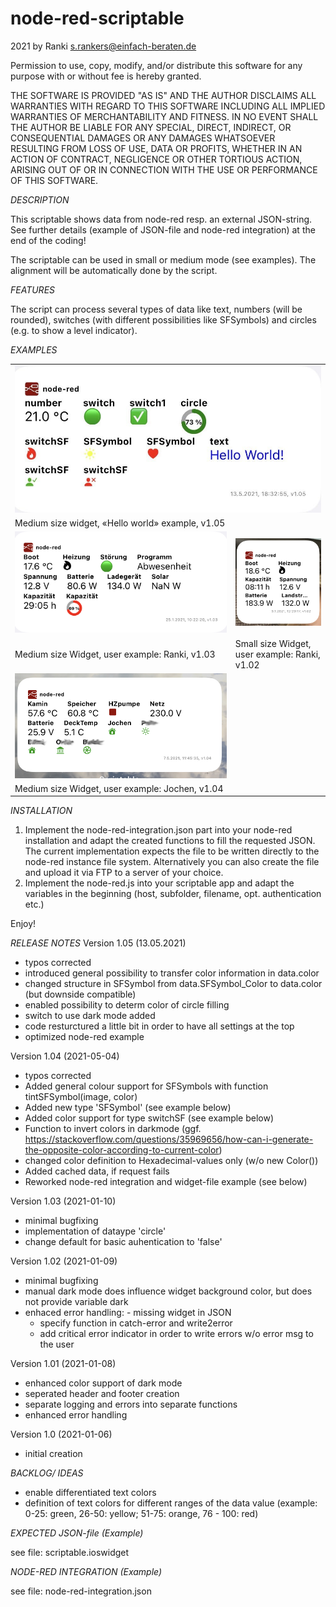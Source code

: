 # node-red-scriptable
2021 by Ranki <s.rankers@einfach-beraten.de>

Permission to use, copy, modify, and/or distribute this software for any purpose with or without fee is hereby granted.

THE SOFTWARE IS PROVIDED "AS IS" AND THE AUTHOR DISCLAIMS ALL WARRANTIES WITH REGARD TO THIS SOFTWARE INCLUDING ALL
IMPLIED WARRANTIES OF MERCHANTABILITY AND FITNESS. IN NO EVENT SHALL THE AUTHOR BE LIABLE FOR ANY SPECIAL, DIRECT,
INDIRECT, OR CONSEQUENTIAL DAMAGES OR ANY DAMAGES WHATSOEVER RESULTING FROM LOSS OF USE, DATA OR PROFITS, WHETHER
IN AN ACTION OF CONTRACT, NEGLIGENCE OR OTHER TORTIOUS ACTION, ARISING OUT OF OR IN CONNECTION WITH THE USE OR PERFORMANCE
OF THIS SOFTWARE.

*DESCRIPTION*

This scriptable shows data from node-red resp. an external JSON-string.
See further details (example of JSON-file and node-red integration) at the end of the coding!

The scriptable can be used in small or medium mode (see examples). The alignment will be automatically done by the script. 

*FEATURES*

The script can process several types of data like text, numbers (will be rounded), switches (with different possibilities like SFSymbols) and circles (e.g. to show a level indicator).

*EXAMPLES*

<table align="center">
 <tr>
  <td colspan=2>
  <img src="examples/node-red-scriptable-medium_v105.jpg"/>
  </td>
 </tr>
  <tr>
   <td colspan=2>
  Medium size widget, «Hello world» example, v1.05
  </td>
 </tr>
 <tr>
   <td width=70%>
  <img src="examples/node-red-scriptable-medium.jpg"/>
  </td>
  <td width=30%>
  <img src="examples/node-red-scriptable-small.jpg"/>
  </td>
 </tr>
  <tr>
   <td width=70%>
  Medium size Widget, user example: Ranki, v1.03
  </td>
  <td width=30%>
  Small size Widget, user example: Ranki, v1.02
  </td>
 </tr>
 <tr>
   <td width=70%>
  <img src="examples/node-red-scriptable-medium_v104_2.jpg"/>
  </td>
  <td width=30%>
  &nbsp;
  </td>
 </tr>
  <tr>
   <td width=70%>
  Medium size Widget, user example: Jochen, v1.04
  </td>
  <td width=30%>
  &nbsp;
  </td>
 </tr>
</table>

*INSTALLATION*

1. Implement the node-red-integration.json part into your node-red installation and adapt the created functions to fill the requested JSON. The current implementation expects the file to be written directly to the node-red instance file system. Alternatively you can also create the file and upload it via FTP to a server of your choice.
2. Implement the node-red.js into your scriptable app and adapt the variables in the beginning (host, subfolder, filename, opt. authentication etc.)

Enjoy!

*RELEASE NOTES*
Version 1.05 (13.05.2021)
 - typos corrected
 - introduced general possibility to transfer color information in data.color
 - changed structure in SFSymbol from data.SFSymbol_Color to data.color  (but downside compatible)
 - enabled possibility to determ color of circle filling
 - switch to use dark mode added
 - code resturctured a little bit in order to have all settings at the top
 - optimized node-red example

Version 1.04 (2021-05-04)
 - typos corrected
 - Added general colour support for SFSymbols with function tintSFSymbol(image, color)
 - Added new type 'SFSymbol' (see example below)
 - Added color support for type switchSF (see example below)
 - Function to invert colors in darkmode (ggf. https://stackoverflow.com/questions/35969656/how-can-i-generate-the-opposite-color-according-to-current-color)
 - changed color definition to Hexadecimal-values only (w/o new Color())
 - Added cached data, if request fails
 - Reworked node-red integration and widget-file example (see below)

Version 1.03 (2021-01-10)
 - minimal bugfixing
 - implementation of dataype 'circle'
 - change default for basic auhentication to 'false'

Version 1.02 (2021-01-09)
 - minimal bugfixing
 - manual dark mode does influence widget background color, but does not provide variable dark
 - enhaced error handling:
 		- missing widget in JSON
      - specify function in catch-error and write2error
      - add critical error indicator in order to write errors w/o error msg to the user

Version 1.01 (2021-01-08)
- enhanced color support of dark mode
- seperated header and footer creation
- separate logging and errors into separate functions
- enhanced error handling

Version 1.0 (2021-01-06)
- initial creation

*BACKLOG/ IDEAS*

 - enable differentiated text colors
 - definition of text colors for different ranges of the data value (example: 0-25: green, 26-50: yellow; 51-75: orange, 76 - 100: red) 

*EXPECTED JSON-file (Example)*

see file: scriptable.ioswidget

*NODE-RED INTEGRATION (Example)*

see file: node-red-integration.json


